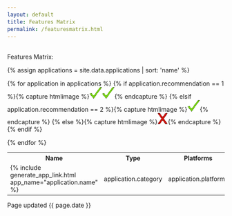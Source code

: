 ```yaml
---
layout: default
title: Features Matrix
permalink: /featuresmatrix.html
---
```


<br>
Features Matrix:

{% assign applications = site.data.applications | sort: 'name' %}

<table>
<th>Name</th>
<th>Type</th>
<th>Platforms</th>
<th>Country of Origin</th>
<th>Requires Phone#</th>
<th>Requires email</th>
<th>Reuires Google Play</th>
<th>Locally Encrypted Data</th>
<th>Uses Perfect Forward Secrecy</th>

{% for application in applications %}
{% if application.recommendation == 1 %}{% capture htmlimage %}<img src="images/checkmark.gif"><img src="images/checkmark.gif">{% endcapture %}
{% elsif application.recommendation == 2 %}{% capture htmlimage %}<img src="images/checkmark.gif">{% endcapture %}
{% else %}{% capture htmlimage %}<img src="images/x.gif">{% endcapture %}
{% endif %}
<tr>
	<td>{% include generate_app_link.html app_name="application.name" %}</td>
	<td>application.category</td>
	<td>application.platforms</td>
	<td>application.country_origin</td>
	<td>application.requires_phone_number</td>
	<td>application.requires_email</td>
	<td>application.android_requires_google_play</td>
	<td>application.is_locally_encrypted</td>
	<td>application.perfect_forward_secrecy</td>
</tr>
{% endfor %}

</table>
Page updated {{ page.date }}<br>
